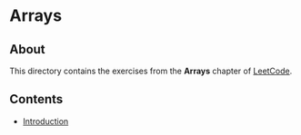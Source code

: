 # Arrays
## About
This directory contains the exercises from the **Arrays** chapter of [LeetCode](https://leetcode.com/).

## Contents
* [Introduction](introduction)
